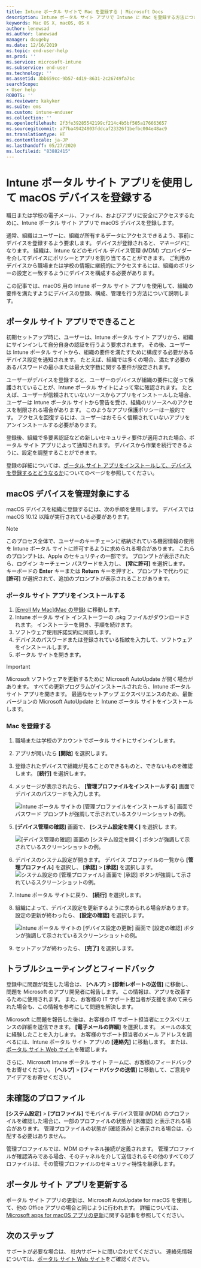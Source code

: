 ```yaml
---
title: Intune ポータル サイトで Mac を登録する | Microsoft Docs
description: Intune ポータル サイト アプリで Intune に Mac を登録する方法について説明します。
keywords: Mac OS X, macOS, OS X
author: lenewsad
ms.author: lanewsad
manager: dougeby
ms.date: 12/16/2019
ms.topic: end-user-help
ms.prod: ''
ms.service: microsoft-intune
ms.subservice: end-user
ms.technology: ''
ms.assetid: 3bb659cc-9b57-4d19-8631-2c26749fa71c
searchScope:
- User help
ROBOTS: ''
ms.reviewer: kakyker
ms.suite: ems
ms.custom: intune-enduser
ms.collection: ''
ms.openlocfilehash: 2f3fe39285542199cf214c4b5bf505a176663657
ms.sourcegitcommit: a77ba49424803fddcaf23326f1befbc004e48ac9
ms.translationtype: HT
ms.contentlocale: ja-JP
ms.lasthandoff: 05/27/2020
ms.locfileid: "83882415"
---
```

# <a name="enroll-your-macos-device-using-the-company-portal-app"></a>Intune ポータル サイト アプリを使用して macOS デバイスを登録する  

職日または学校の電子メール、ファイル、およびアプリに安全にアクセスするために、Intune ポータル サイト アプリで macOS デバイスを登録します。

通常、組織はユーザーに、組織が所有するデータにアクセスできるよう、事前にデバイスを登録するよう要求します。 デバイスが登録されると、*マネージド*になります。 組織は、Intune などのモバイル デバイス管理 (MDM) プロバイダーを介してデバイスにポリシーとアプリを割り当てることができます。 ご利用のデバイスから職場または学校の情報に継続的にアクセスするには、組織のポリシーの設定と一致するようにデバイスを構成する必要があります。  

この記事では、macOS 用の Intune ポータル サイト アプリを使用して、組織の要件を満たすようにデバイスの登録、構成、管理を行う方法について説明します。  


## <a name="what-to-expect-from-the-company-portal-app"></a>ポータル サイト アプリでできること

初期セットアップ時に、ユーザーは、Intune ポータル サイト アプリから、組織にサインインして自分自身の認証を行うよう要求されます。 その後、ユーザーは Intune ポータル サイトから、組織の要件を満たすために構成する必要があるデバイス設定を通知されます。 たとえば、組織では多くの場合、満たす必要のあるパスワードの最小または最大文字数に関する要件が設定されます。    

ユーザーがデバイスを登録すると、ユーザーのデバイスが組織の要件に従って保護されていることが、Intune ポータル サイトによって常に確認されます。 たとえば、ユーザーが信頼されていないソースからアプリをインストールした場合、ユーザーは Intune ポータル サイトから警告を受け、組織のリソースへのアクセスを制限される場合があります。 このようなアプリ保護ポリシーは一般的です。 アクセスを回復するには、ユーザーはおそらく信頼されていないアプリをアンインストールする必要があります。 

登録後、組織で多要素認証などの新しいセキュリティ要件が適用された場合、ポータル サイト アプリによって通知されます。 デバイスから作業を続行できるように、設定を調整することができます。  

登録の詳細については、[ポータル サイト アプリをインストールして、デバイスを登録するとどうなるか](what-happens-if-you-install-the-Company-Portal-app-and-enroll-your-device-in-intune-macos.md)についてのページを参照してください。  

## <a name="get-your-macos-device-managed"></a>macOS デバイスを管理対象にする  
macOS デバイスを組織に登録するには、次の手順を使用します。 デバイスでは macOS 10.12 以降が実行されている必要があります。   

> [!NOTE]
> このプロセス全体で、ユーザーのキーチェーンに格納されている機密情報の使用を Intune ポータル サイトに許可するように求められる場合があります。 これらのプロンプトは、Apple のセキュリティの一部です。 プロンプトが表示されたら、ログイン キーチェーン パスワードを入力し、 **[常に許可]** を選択します。 キーボードの **Enter** キーまたは **Return** キーを押すと、プロンプトで代わりに **[許可]** が選択されて、追加のプロンプトが表示されることがあります。  

### <a name="install-company-portal-app"></a>ポータル サイト アプリをインストールする  
1. [[Enroll My Mac]\(Mac の登録\)](https://go.microsoft.com/fwlink/?linkid=853070) に移動します。  
2. Intune ポータル サイト インストーラーの .pkg ファイルがダウンロードされます。 インストーラーを開き、手順を続けます。 
3. ソフトウェア使用許諾契約に同意します。 
4. デバイスのパスワードまたは登録されている指紋を入力して、ソフトウェアをインストールします。  
5. ポータル サイトを開きます。 

> [!IMPORTANT]
> Microsoft ソフトウェアを更新するために Microsoft AutoUpdate が開く場合があります。 すべての更新プログラムがインストールされたら、Intune ポータル サイト アプリを開きます。 最適なセットアップ エクスペリエンスのため、最新バージョンの Microsoft AutoUpdate と Intune ポータル サイトをインストールします。  


### <a name="enroll-your-mac"></a>Mac を登録する  


1. 職場または学校のアカウントでポータル サイトにサインインします。  
2. アプリが開いたら **[開始]** を選択します。  
3. 登録されたデバイスで組織が見ることのできるものと、できないものを確認します。 **[続行]** を選択します。
4.  メッセージが表示されたら、 **[管理プロファイルをインストールする]** 画面でデバイスのパスワードを入力します。

    ![Intune ポータル サイトの [管理プロファイルをインストールする] 画面でパスワード プロンプトが強調して示されているスクリーンショットの例。](./media/install-management-profile-macos-1912.PNG)   
5. **[デバイス管理の確認]** 画面で、 **[システム設定を開く]** を選択し ます。  

    ![[デバイス管理の確認] 画面の [システム設定を開く] ボタンが強調して示されているスクリーンショットの例。](./media/confirm-device-management-macos-1912.PNG)  
6. デバイスのシステム設定が開きます。 デバイス プロファイルの一覧から **[管理プロファイル]** を選択し、 **[承認]**  >  **[承認]** を選択します。  
    ![システム設定の [管理プロファイル] 画面で [承認] ボタンが強調して示されているスクリーンショットの例。](./media/management-profile-approve-macos-1912.PNG)   
1. Intune ポータル サイトに戻り、 **[続行]** を選択します。    
2. 組織によって、デバイス設定を更新するように求められる場合があります。 設定の更新が終わったら、 **[設定の確認]** を選択します。  

    ![Intune ポータル サイトの [デバイス設定の更新] 画面で [設定の確認] ボタンが強調して示されているスクリーンショットの例。](./media/update-settings-mac-1911.PNG)  
9. セットアップが終わったら、 **[完了]** を選択します。  


 ## <a name="troubleshooting-and-feedback"></a>トラブルシューティングとフィードバック   

登録中に問題が発生した場合は、 **[ヘルプ]**  >  **[診断レポートの送信]** に移動し、問題を Microsoft のアプリ開発者に報告します。 この情報は、アプリを改善するために使用されます。 また、お客様の IT サポート担当者が支援を求めて来られた場合も、この情報を参考にして問題を解決します。  

Microsoft に問題を報告した後は、お客様の IT サポート担当者にエクスペリエンスの詳細を送信できます。 **[電子メールの詳細]** を選択します。 メールの本文に経験したことを入力します。 お客様のサポート担当者のメール アドレスを調べるには、Intune ポータル サイト アプリの **[連絡先]** に移動します。 または、[ポータル サイト Web サイト](https://go.microsoft.com/fwlink/?linkid=2010980)を確認します。  
 

さらに、Microsoft Intune ポータル サイト チームに、お客様のフィードバックをお寄せください。 **[ヘルプ]**  >  **[フィードバックの送信]** に移動して、ご意見やアイデアをお寄せください。  

## <a name="unverified-profiles"></a>未確認のプロファイル  
**[システム設定]**  >  **[プロファイル]** でモバイル デバイス管理 (MDM) のプロファイルを確認した場合に、一部のプロファイルの状態が [未確認] と表示される場合があります。 管理プロファイルの状態が [確認済み] と表示される場合は、心配する必要はありません。  

管理プロファイルでは、MDM のチャネル接続が定義されます。 管理プロファイルが確認済みである場合、そのチャネルを介して送信されるその他のすべてのプロファイルは、その管理プロファイルのセキュリティ特性を継承します。  

## <a name="updating-the-company-portal-app"></a>ポータル サイト アプリを更新する

ポータル サイト アプリの更新は、Microsoft AutoUpdate for macOS を使用して、他の Office アプリの場合と同じように行われます。 詳細については、[Microsoft apps for macOS アプリの更新](https://support.office.com/article/Check-for-Office-for-Mac-updates-automatically-bfd1e497-c24d-4754-92ab-910a4074d7c1)に関する記事を参照してください。  

## <a name="next-steps"></a>次のステップ  
サポートが必要な場合は、 社内サポートに問い合わせてください。 連絡先情報については、[ポータル サイト Web サイト](https://go.microsoft.com/fwlink/?linkid=2010980)をご確認ください。  


